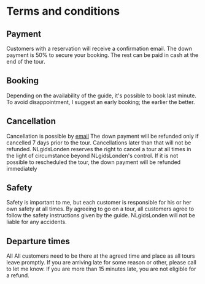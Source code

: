 # Terms and conditions

## Payment
Customers with a reservation will receive a confirmation email. The down payment
is 50% to secure your booking. The rest can be paid in cash at the end of the
tour.

## Booking
Depending on the availability of the guide, it's possible to book last minute.
To avoid disappointment, I suggest an early booking; the earlier the better.

## Cancellation
Cancellation is possible by [email](mailto:ans@nlgids.london) The down payment
will be refunded only if cancelled 7 days prior to the tour. Cancellations later
than that will not be refunded. NLgidsLonden reserves the right to cancel a tour
at all times in the light of circumstance beyond NLgidsLonden's control. If it
is not possible to rescheduled the tour, the down payment will be refunded
immediately

## Safety
Safety is important to me, but each customer is responsible for his or her own
safety at all times.  By agreeing to go on a tour, all customers agree to follow
the safety instructions given by the guide. NLgidsLonden will not be liable for
any accidents.

## Departure times
All All customers need to be there at the agreed time and place as all tours
leave promptly. If you are arriving late for some reason or other, please call
to let me know. If you are more than 15 minutes late, you are not eligible for
a refund.
